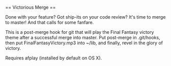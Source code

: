 == Victorious Merge ==

Done with your feature? Got ship-its on your code review? It's time to merge
to master! And that calls for some fanfare.

This is a post-merge hook for git that will play the Final Fantasy victory
theme after a successful merge into master. Put post-merge in .git/hooks, then
put FinalFantasyVictory.mp3 into ~/lib, and finally, revel in the glory of
victory.

Requires afplay (installed by default on OS X).
